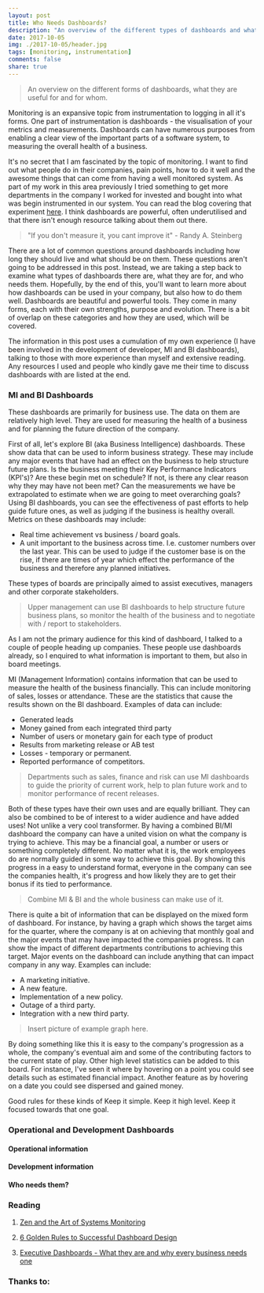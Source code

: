 ```yaml
---
layout: post
title: Who Needs Dashboards?
description: "An overview of the different types of dashboards and what they are for"
date: 2017-10-05
img: ./2017-10-05/header.jpg
tags: [monitoring, instrumentation]
comments: false
share: true
---
```


> An overview on the different forms of dashboards, what they are useful for and for whom.

Monitoring is an expansive topic from instrumentation to logging in all it's forms. One part of instrumentation is dashboards - the visualisation of your metrics and measurements. Dashboards can have numerous purposes from enabling a clear view of the important parts of a software system, to measuring the overall health of a business.

It's no secret that I am fascinated by the topic of monitoring. I want to find out what people do in their companies, pain points, how to do it well and the awesome things that can come from having a well monitored system. As part of my work in this area previously I tried something to get more departments in the company I worked for invested and bought into what was begin instrumented in our system. You can read the blog covering that experiment [here](https://jesswhite.co.uk/instrumentationforbusiness-post/). I think dashboards are powerful, often underutilised and that there isn't enough resource talking about them out there. 

> "If you don't measure it, you cant improve it" - Randy A. Steinberg

There are a lot of common questions around dashboards including how long they should live and what should be on them. These questions aren't going to be addressed in this post. Instead, we are taking a step back to examine what types of dashboards there are, what they are for, and who needs them. Hopefully, by the end of this, you'll want to learn more about how dashboards can be used in your company, but also how to do them well. Dashboards are beautiful and powerful tools. They come in many forms, each with their own strengths, purpose and evolution. There is a bit of overlap on these categories and how they are used, which will be covered.

The information in this post uses a cumulation of my own experience (I have been involved in the development of developer, MI and BI dashboards), talking to those with more experience than myself and extensive reading. Any resources I used and people who kindly gave me their time to discuss dashboards with are listed at the end.

### MI and BI Dashboards

These dashboards are primarily for business use. The data on them are relatively high level. They are used for measuring the health of a business and for planning the future direction of the company. 

First of all, let's explore BI (aka Business Intelligence) dashboards. These show data that can be used to inform business strategy. These may include any major events that have had an effect on the business to help structure future plans. Is the business meeting their Key Performance Indicators (KPI's)? Are these begin met on schedule? If not, is there any clear reason why they may have not been met? Can the measurements we have be extrapolated to estimate when we are going to meet overarching goals? Using BI dashboards, you can see the effectiveness of past efforts to help guide future ones, as well as judging if the business is healthy overall. Metrics on these dashboards may include:

* Real time achievement vs business / board goals.
* A unit important to the business across time. I.e. customer numbers over the last year. This can be used to judge if the customer base is on the rise, if there are times of year which effect the performance of the business and therefore any planned initiatives.

These types of boards are principally aimed to assist executives, managers and other corporate stakeholders.

> Upper management can use BI dashboards to help structure future business plans, so monitor the health of the business and to negotiate with / report to stakeholders.

As I am not the primary audience for this kind of dashboard, I talked to a couple of people heading up companies.  These people use dashboards already, so I enquired to what information is important to them, but also in board meetings. 


MI (Management Information) contains information that can be used to measure the health of the business financially. This can include monitoring of sales, losses or attendance. These are the statistics that cause the results shown on the BI dashboard. Examples of data can include:

* Generated leads
* Money gained from each integrated third party
* Number of users or monetary gain for each type of product
* Results from marketing release or AB test
* Losses - temporary or permanent.
* Reported performance of competitors.

> Departments such as sales, finance and risk can use MI dashboards to guide the priority of  current work, help to plan future work and to monitor performance of recent releases.

Both of these types have their own uses and are equally brilliant. They can also be combined to be of interest to a wider audience and have added uses! Not unlike a very cool transformer. By having a combined BI/MI dashboard the company can have a united vision on what the company is trying to achieve. This may be a financial goal, a number or users or something completely different. No matter what it is, the work employees do are normally guided in some way to achieve this goal. By showing this progress in a easy to understand format, everyone in the company can see the companies health, it's progress and how likely they are to get their bonus if its tied to performance.

> Combine MI & BI and the whole business can make use of it.

There is quite a bit of information that can be displayed on the mixed form of dashboard. For instance, by having a graph which shows the target aims for the quarter, where the company is at on achieving that monthly goal and the major events that may have impacted the companies progress. It can show the impact of different departments contributions to achieving this target. Major events on the dashboard can include anything that can impact company in any way. Examples can include:

* A marketing initiative.
* A new feature.
* Implementation of a new policy.
* Outage of a third party.
* Integration with a new third party.

> Insert picture of example graph here.

By doing something like this it is easy to the company's progression as a whole, the company's eventual aim and some of the contributing factors to the current state of play. Other high level statistics can be added to this board. For instance, I've seen it where by hovering on a point you could see details such as estimated financial impact. Another feature as by hovering on a date you could see dispersed and gained money. 

Good rules for these kinds of Keep it simple. Keep it high level. Keep it focused towards that one goal.

### Operational and Development Dashboards

#### Operational information

#### Development information

#### Who needs them?


### Reading

1. [Zen and the Art of Systems Monitoring](https://www.scalyr.com/community/guides/zen-and-the-art-of-system-monitoring)

2. [6 Golden Rules to Successful Dashboard Design](https://www.geckoboard.com/blog/building-great-dashboards-6-golden-rules-to-successful-dashboard-design/#.WdKS62hSyUl)

3. [Executive Dashboards - What they are and why every business needs one](https://www.forbes.com/sites/davelavinsky/2013/09/06/executive-dashboards-what-they-are-why-every-business-needs-one/#25b577fe37d1)


### Thanks to: